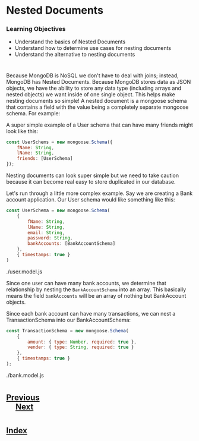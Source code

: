 # Nested Documents
### __Learning Objectives__
*   Understand the basics of Nested Documents
*   Understand how to determine use cases for nesting documents
*   Understand the alternative to nesting documents
#
Because MongoDB is NoSQL we don't have to deal with joins; instead, MongoDB has Nested Documents. Because MongoDB stores data as JSON objects, we have the ability to store any data type (including arrays and nested objects) we want inside of one single object. This helps make nesting documents so simple! A nested document is a mongoose schema that contains a field with the value being a completely separate mongoose schema. For example:

A super simple example of a User schema that can have many friends might look like this:

```js
const UserSchems = new mongoose.Schema({
    fName: String,
    lName: String,
    friends: [UserSchema]
});
```

Nesting documents can look super simple but we need to take caution because it can become real easy to store duplicated in our database.

Let's run through a little more complex example. Say we are creating a Bank account application. Our User schema would like something like this:

```js
const UserSchema = new mongoose.Schema(
    {
        fName: String,
        lName: String,
        email: String,
        password: String,
        bankAccounts: [BankAccountSchema]
    },
    { timestamps: true }
)
```
./user.model.js


Since one user can have many bank accounts, we determine that relationship by nesting the `BankAccountSchema` into an array. This basically means the field `bankAccounts` will be an array of nothing but BankAccount objects.

Since each bank account can have many transactions, we can nest a TransactionSchema into our BankAccountSchema:
```js
const TransactionSchema = new mongoose.Schema(
    {
        amount: { type: Number, required: true },
        vender: { type: String, required: true }
    },
    { timestamps: true }
);
```
./bank.model.js

#
## [Previous](./009_Validations.md)<span>&nbsp;&nbsp;&nbsp;&nbsp;&nbsp;&nbsp;&nbsp;&nbsp;&nbsp;&nbsp;&nbsp;&nbsp;&nbsp;&nbsp;&nbsp;&nbsp;&nbsp;&nbsp;&nbsp;&nbsp;&nbsp;&nbsp;&nbsp;&nbsp;&nbsp;&nbsp;&nbsp;&nbsp;&nbsp;&nbsp;&nbsp;&nbsp;&nbsp;&nbsp;&nbsp;&nbsp;&nbsp;&nbsp;&nbsp;&nbsp;&nbsp;&nbsp;&nbsp;&nbsp;&nbsp;&nbsp;&nbsp;&nbsp;&nbsp;&nbsp;&nbsp;&nbsp;&nbsp;&nbsp;&nbsp;&nbsp;&nbsp;&nbsp;&nbsp;&nbsp;&nbsp;&nbsp;&nbsp;&nbsp;&nbsp;&nbsp;&nbsp;&nbsp;&nbsp;&nbsp;&nbsp;&nbsp;&nbsp;&nbsp;&nbsp;&nbsp;&nbsp;&nbsp;&nbsp;&nbsp;&nbsp;&nbsp;&nbsp;&nbsp;&nbsp;&nbsp;&nbsp;</span> [Next]()
#
##  [Index](../Index.md)